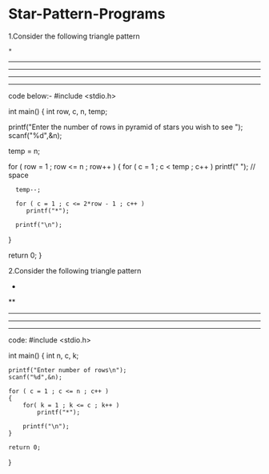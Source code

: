 # Star-Pattern-Programs

1.Consider the following triangle pattern

    *
   ***
  *****
 *******
*********

code below:-
#include <stdio.h>
 
int main()
{
   int row, c, n, temp;
 
   printf("Enter the number of rows in pyramid of stars you wish to see ");
   scanf("%d",&n);
 
   temp = n;
 
   for ( row = 1 ; row <= n ; row++ )
   {
      for ( c = 1 ; c < temp ; c++ )
         printf(" "); // space
 
      temp--;
 
      for ( c = 1 ; c <= 2*row - 1 ; c++ )
         printf("*");
 
      printf("\n");
   }
 
   return 0;
}

2.Consider the following triangle pattern

*
**
***
****
*****

code:
#include <stdio.h>
 
int main()
{
    int n, c, k;
 
    printf("Enter number of rows\n");
    scanf("%d",&n);
 
    for ( c = 1 ; c <= n ; c++ )
    {
        for( k = 1 ; k <= c ; k++ )
            printf("*");
 
        printf("\n");
    }
 
    return 0;
}
